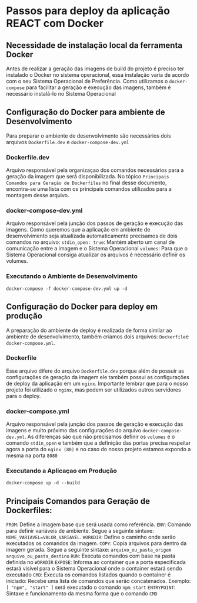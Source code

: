 # Passos para deploy da aplicação REACT com Docker

## Necessidade de instalação local da ferramenta Docker

Antes de realizar a geração das imagens de build do projeto é preciso ter instalado o Docker no sistema operacional, essa instalação varia de acordo com o seu Sistema Operacional de Preferência.
Como utilizamos o `docker-compose` para facilitar a geração e execução das imagens, também é necessário instalá-lo no Sistema Operacional  

## Configuração do Docker para ambiente de Desenvolvimento

Para preparar o ambiente de desenvolvimento são necessários dois arquivos `Dockerfile.dev` e `docker-compose-dev.yml`

### Dockerfile.dev

Arquivo responsável pela organizaçao dos comandos necessários para a geração da imagem que será disponibilizada.
No tópico `Principais Comandos para Geração de Dockerfiles` no final desse documento, encontra-se uma lista com os principais comandos utilizados para a montagem desse arquivo.

### docker-compose-dev.yml

Arquivo responsável pela junção dos passos de geração e execução das imagens.
Como queremos que a aplicação em ambiente de desenvolvimento seja atualizada automaticamente precisamos de dois comandos no arquivo:
`stdin_open: true`: Mantém aberto um canal de comunicação entre a imagem e o Sistema Operacional
`volumes`: Para que o Sistema Operacional consiga atualizar os arquivos é necessário definir os volumes.

### Executando o Ambiente de Desenvolvimento

```
docker-compose -f docker-compose-dev.yml up -d
```
## Configuração do Docker para deploy em produção

A preparação do ambiente de deploy é realizada de forma similar ao ambiente de desenvolvimento, também criamos dois arquivos: `Dockerfile`e `docker-compose.yml`.

### Dockerfile

Esse arquivo difere do arquivo `Dockerfile.dev` porque além de possuir as configurações de geração da imagem ele também possui as configurações de deploy da aplicação em um `nginx`.
Importante lembrar que para o nosso projeto foi utilizado o `nginx`, mas podem ser utilizados outros servidores para o deploy.

### docker-compose.yml

Arquivo responsável pela junção dos passos de geração e execução das imagens e muito próximo das configurações do arquivo `docker-compose-dev.yml`.
As diferenças são que não precisamos definir os `volumes` e o comando `stdin_open` e também que a definição das portas precisa respeitar agora a porta do `nginx (80)` e no caso do nosso projeto estamos expondo a mesma na porta `8080`

### Executando a Aplicaçao em Produção

```
docker-compose up -d --build
```

## Principais Comandos para Geração de Dockerfiles:

`FROM`: Define a imagem base que será usada como referência.
`ENV`: Comando para definir variáveis de ambiente. Segue a seguinte sintaxe:  `NOME_VARIAVEL=VALOR_VARIAVEL`.
`WORKDIR`: Define o caminho onde serão executados os comandos da imagem.
`COPY`: Copia arquivos para dentro da imagem gerada. Segue a seguinte sintaxe: `arquivo_ou_pasta_origem arquivo_ou_pasta_destino`
`RUN`: Executa comandos com base na pasta definida no `WORKDIR`
`EXPOSE`: Informa ao container que a porta especificada estará visível para o Sistema Operacional onde o container estará sendo executado
`CMD`: Executa os comandos listados quando o container é iniciado: Recebe uma lista de comandos que serão concatenados. Exemplo: `[ "npm", "start" ]` será executado o comando `npm start`
`ENTRYPOINT`: Sintaxe e funcionamento da mesma forma que o comando `CMD`

